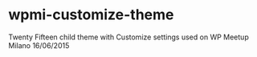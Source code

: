 # wpmi-customize-theme
Twenty Fifteen child theme with Customize settings used on WP Meetup Milano 16/06/2015
